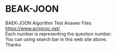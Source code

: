 # BEAK-JOON <br>
BAEK-JOON Algorithm Test Answer Files <br>
https://www.acmicpc.net/ <br>
Each number is representing the question number.<br>
You can using search bar in this web site above.<br>
Thanks
